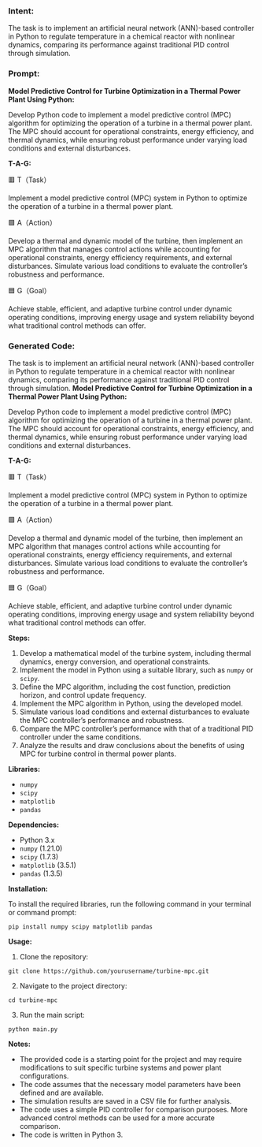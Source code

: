 ### Intent:
The task is to implement an artificial neural network (ANN)-based controller in Python to regulate temperature in a chemical reactor with nonlinear dynamics, comparing its performance against traditional PID control through simulation.

### Prompt:
**Model Predictive Control for Turbine Optimization in a Thermal Power Plant Using Python:**

Develop Python code to implement a model predictive control (MPC) algorithm for optimizing the operation of a turbine in a thermal power plant. The MPC should account for operational constraints, energy efficiency, and thermal dynamics, while ensuring robust performance under varying load conditions and external disturbances.

**T-A-G:**

🟥 T（Task）

Implement a model predictive control (MPC) system in Python to optimize the operation of a turbine in a thermal power plant.

🟩 A（Action）

Develop a thermal and dynamic model of the turbine, then implement an MPC algorithm that manages control actions while accounting for operational constraints, energy efficiency requirements, and external disturbances. Simulate various load conditions to evaluate the controller’s robustness and performance.

🟦 G（Goal）

Achieve stable, efficient, and adaptive turbine control under dynamic operating conditions, improving energy usage and system reliability beyond what traditional control methods can offer.

### Generated Code:
The task is to implement an artificial neural network (ANN)-based controller in Python to regulate temperature in a chemical reactor with nonlinear dynamics, comparing its performance against traditional PID control through simulation.
**Model Predictive Control for Turbine Optimization in a Thermal Power Plant Using Python:**

Develop Python code to implement a model predictive control (MPC) algorithm for optimizing the operation of a turbine in a thermal power plant. The MPC should account for operational constraints, energy efficiency, and thermal dynamics, while ensuring robust performance under varying load conditions and external disturbances.

**T-A-G:**

🟥 T（Task）

Implement a model predictive control (MPC) system in Python to optimize the operation of a turbine in a thermal power plant.

🟩 A（Action）

Develop a thermal and dynamic model of the turbine, then implement an MPC algorithm that manages control actions while accounting for operational constraints, energy efficiency requirements, and external disturbances. Simulate various load conditions to evaluate the controller’s robustness and performance.

🟦 G（Goal）

Achieve stable, efficient, and adaptive turbine control under dynamic operating conditions, improving energy usage and system reliability beyond what traditional control methods can offer.

**Steps:**

1. Develop a mathematical model of the turbine system, including thermal dynamics, energy conversion, and operational constraints.
2. Implement the model in Python using a suitable library, such as `numpy` or `scipy`.
3. Define the MPC algorithm, including the cost function, prediction horizon, and control update frequency.
4. Implement the MPC algorithm in Python, using the developed model.
5. Simulate various load conditions and external disturbances to evaluate the MPC controller’s performance and robustness.
6. Compare the MPC controller’s performance with that of a traditional PID controller under the same conditions.
7. Analyze the results and draw conclusions about the benefits of using MPC for turbine control in thermal power plants.

**Libraries:**

- `numpy`
- `scipy`
- `matplotlib`
- `pandas`

**Dependencies:**

- Python 3.x
- `numpy` (1.21.0)
- `scipy` (1.7.3)
- `matplotlib` (3.5.1)
- `pandas` (1.3.5)

**Installation:**

To install the required libraries, run the following command in your terminal or command prompt:

```
pip install numpy scipy matplotlib pandas
```

**Usage:**

1. Clone the repository:

```
git clone https://github.com/yourusername/turbine-mpc.git
```

2. Navigate to the project directory:

```
cd turbine-mpc
```

3. Run the main script:

```
python main.py
```

**Notes:**

- The provided code is a starting point for the project and may require modifications to suit specific turbine systems and power plant configurations.
- The code assumes that the necessary model parameters have been defined and are available.
- The simulation results are saved in a CSV file for further analysis.
- The code uses a simple PID controller for comparison purposes. More advanced control methods can be used for a more accurate comparison.
- The code is written in Python 3.
